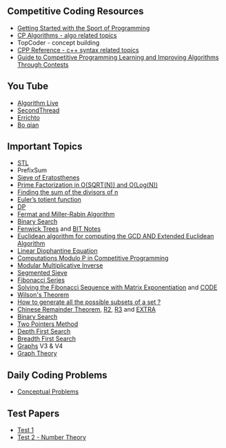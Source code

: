 ## Competitive Coding Resources
- [Getting Started with the Sport of Programming](http://sportprogramming.blogspot.com/2014/07/getting-started-with-sport-of.html?m=1)
- [CP Algorithms - algo related topics](https://cp-algorithms.com/)
- TopCoder - concept building
- [CPP Reference - c++ syntax related topics](https://en.cppreference.com/w/)
- [Guide to Competitive Programming Learning and Improving Algorithms Through Contests ](https://github.com/ankita1618/Resources/blob/main/Competitive%20Coding/Guide%20to%20Competitive%20Programming%20Learning%20and%20Improving%20Algorithms%20Through%20Contests%20(Undergraduate%20Topics%20in%20Computer%20Science)%20by%20Antti%20Laaksonen%20(z-lib.org).pdf)

## You Tube
- [Algorithm Live](https://www.youtube.com/channel/UCBLr7ISa_YDy5qeATupf26w)
- [SecondThread](https://www.youtube.com/channel/UCXbCohpE9IoVQUD2Ifg1d1g)
- [Errichto](https://www.youtube.com/channel/UCBr_Fu6q9iHYQCh13jmpbrg)
- [Bo qian](https://www.youtube.com/user/BoQianTheProgrammer)

## Important Topics
- [STL](https://www.youtube.com/watch?v=Vc1RyqWFbiA&list=PL5jc9xFGsL8G3y3ywuFSvOuNm3GjBwdkb)
- PrefixSum
- [Sieve of Eratosthenes](https://cp-algorithms.com/algebra/sieve-of-eratosthenes.html)
- [Prime Factorization in O(SQRT(N)) and O(Log(N))](https://github.com/ankita1618/Resources/blob/main/Competitive%20Coding/Prime_notes.pdf)
- [Finding the sum of the divisors of n](https://www2.math.upenn.edu/~deturck/m170/wk3/lecture/sumdiv.html)
- [Euler’s totient function](https://cp-algorithms.com/algebra/phi-function.html)
- [DP](https://www.youtube.com/watch?v=YBSt1jYwVfU&feature=youtu.be)
- [Fermat and Miller-Rabin Algorithm](https://github.com/ankita1618/Resources/blob/main/Competitive%20Coding/Fermat%20and%20Rabin_Miller.odg)
- [Binary Search](https://www.youtube.com/watch?v=GU7DpgHINWQ)
- [Fenwick Trees](https://www.youtube.com/watch?v=kPaJfAUwViY) and [BIT Notes](https://github.com/ankita1618/Resources/blob/main/Competitive%20Coding/BIT_notes.pdf)
- [Euclidean algorithm for computing the GCD AND Extended Euclidean Algorithm](https://github.com/ankita1618/Resources/blob/main/Competitive%20Coding/Euclid%20%26%20Ex-Euclid.pdf)
- [Linear Diophantine Equation](https://github.com/ankita1618/Resources/blob/main/Competitive%20Coding/LDE1(1).pdf)
- [Computations Modulo P in Competitive Programming](https://www.youtube.com/watch?v=-OPohCQqi_E)
- [Modular Multiplicative Inverse](https://cp-algorithms.com/algebra/module-inverse.html)
- [Segmented Sieve](https://www.youtube.com/watch?v=j0M8SF6daSs)
- [Fibonacci Series](https://cp-algorithms.com/algebra/fibonacci-numbers.html)
- [Solving the Fibonacci Sequence with Matrix Exponentiation](https://www.youtube.com/watch?v=EEb6JP3NXBI&t=447s) and [CODE](https://ideone.com/JAI7hP)
- [Wilson's Theorem](http://sigurthrenterprises.blogspot.com/2015/01/wilsons-theorem-prime-numbers-c-and.html)
- [How to generate all the possible subsets of a set ?](https://www.hackerearth.com/practice/basic-programming/bit-manipulation/basics-of-bit-manipulation/tutorial/)
- [Chinese Remainder Theorem](https://www.youtube.com/watch?v=H_Utja61nT4), [R2](https://www.youtube.com/watch?v=EHDEvFuYPRQ), [R3](https://codeforces.com/blog/entry/61290) and [EXTRA](https://www.youtube.com/watch?v=l9dXo5f3zDc) 
- [Binary Search](https://codeforces.com/edu/course/2/lesson/6)
- [Two Pointers Method](https://codeforces.com/edu/course/2/lesson/9)
- [Depth First Search](https://www.youtube.com/watch?v=lo1P6bhsoG4&t=2s)
- [Breadth First Search](https://www.youtube.com/watch?v=uQtX6dfbk0M)
- [Graphs](https://www.youtube.com/playlist?list=PLl4Y2XuUavmtTOvFcW3HfI1oQ3hsgkB3a) V3 & V4
- [Graph Theory](https://www.youtube.com/watch?v=QFzvIwi7BV8&list=PL2q4fbVm1Ik64I3VqbVGRfl_OgYzvzt9m&index=2)

## Daily Coding Problems
- [Conceptual Problems](https://docs.google.com/spreadsheets/d/1YsKCgLukerkpApH0qWIifv-J7O4nQZzpXw6DBE8oEaM/edit#gid=0)

## Test Papers
- [Test 1](https://docs.google.com/document/d/1QppCdh1SQ1QqcnSctx9pwAH4fVEKs0skNwbC7oNfZIM/edit)
- [Test 2 - Number Theory](https://vjudge.net/contest/427765)
